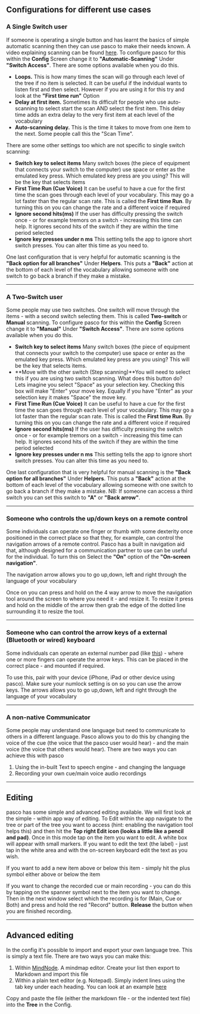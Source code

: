 Configurations for different use cases
--------------------------------------

### A Single Switch user

If someone is operating a single button and has learnt the basics of simple automatic scanning then they can use pasco to make their needs known. A video explaining scanning can be found [here](https://www.youtube.com/watch?v=g4CwiMHuTjo). To configure pasco for this within the **Config** Screen change it to **"Automatic-Scanning"** Under **"Switch Access"**. There are some options available when you do this.

*   **Loops.** This is how many times the scan will go through each level of the tree if no item is selected. It can be useful if the indvidual wants to listen first and then select. However if you are using it for this try and look at the **"First time run"** Option
*   **Delay at first item.** Sometimes its difficult for people who use auto-scanning to select start the scan AND select the first item. This delay time adds an extra delay to the very first item at each level of the vocabulary
*   **Auto-scanning delay.** This is the time it takes to move from one item to the next. Some people call this the "Scan Time".

There are some other settings too which are not specific to single switch scanning:

*   **Switch key to select items** Many switch boxes (the piece of equipment that connects your switch to the computer) use space or enter as the emulated key press. Which emulated key press are you using? This will be the key that selects items
*   **First Time Run (Cue Voice)** It can be useful to have a cue for the first time the scan goes through each level of your vocabulary. This may go a lot faster than the regular scan rate. This is called the **First time Run**. By turning this on you can change the rate and a different voice if required
*   **Ignore second hits(ms)** If the user has difficulty pressing the switch once - or for example tremors on a switch - increasing this time can help. It ignores second hits of the switch if they are within the time period selected
*   **Ignore key presses under n ms** This setting tells the app to ignore short switch presses. You can alter this time as you need to.

One last configuration that is very helpful for automatic scanning is the **"Back option for all branches"** Under **Helpers**. This puts a **"Back"** action at the bottom of each level of the vocabulary allowing someone with one switch to go back a branch if they make a mistake.

* * *

### A Two-Switch user

Some people may use two switches. One switch will move through the items - with a second switch selecting them. This is called **Two-switch** or **Manual** scanning. To configure pasco for this within the **Config** Screen change it to **"Manual"** Under **"Switch Access"**. There are some options available when you do this.

*   **Switch key to select items** Many switch boxes (the piece of equipment that connects your switch to the computer) use space or enter as the emulated key press. Which emulated key press are you using? This will be the key that selects items.
*   **Move with the other switch (Step scanning)**You will need to select this if you are using two switch scanning. What does this button do? Lets imagine you select "Space" as your selection key. Checking this box will make "Enter" your move key. Equally if you have "Enter" as your selection key it makes "Space" the move key.
*   **First Time Run (Cue Voice)** It can be useful to have a cue for the first time the scan goes through each level of your vocabulary. This may go a lot faster than the regular scan rate. This is called the **First time Run**. By turning this on you can change the rate and a different voice if required
*   **Ignore second hits(ms)** If the user has difficulty pressing the switch once - or for example tremors on a switch - increasing this time can help. It ignores second hits of the switch if they are within the time period selected
*   **Ignore key presses under n ms** This setting tells the app to ignore short switch presses. You can alter this time as you need to.

One last configuration that is very helpful for manual scanning is the **"Back option for all branches"** Under **Helpers**. This puts a **"Back"** action at the bottom of each level of the vocabulary allowing someone with one switch to go back a branch if they make a mistake. NB: If someone can access a third switch you can set this switch to **"A"** or **"Back arrow"**.

* * *

### Someone who controls the up/down keys on a remote control

Some individuals can operate one finger or thumb with some dexterity once positioned in the correct place so that they, for example, can control the navigation arrows of a remote control. Pasco has a built in navigation aid that, although designed for a communication partner to use can be useful for the individual. To turn this on Select the **"On"** option of the **"On-screen navigation"**.

The navigation arrow allows you to go up,down, left and right through the language of your vocabulary

Once on you can press and hold on the 4 way arrow to move the navigation tool around the screen to where you need it - and resize it. To resize it press and hold on the middle of the arrow then grab the edge of the dotted line surrounding it to resize the tool.

* * *

### Someone who can control the arrow keys of a external (Bluetooth or wired) keyboard

Some individuals can operate an external number pad (like [this](https://www.amazon.co.uk/Satechi®-Bluetooth-Wireless-Notebook-Compatible/dp/B011AO91GI/ref=sr_1_46?ie=UTF8&qid=1525248689&sr=8-46&keywords=bluetooth+pad)) - where one or more fingers can operate the arrow keys. This can be placed in the correct place - and mounted if required.

To use this, pair with your device (iPhone, iPad or other device using pasco). Make sure your numlock setting is on so you can use the arrow keys. The arrows allows you to go up,down, left and right through the language of your vocabulary

* * *

### A non-native Communicator

Some people may understand one language but need to communicate to others in a different language. Pasco allows you to do this by changing the voice of the cue (the voice that the pasco user would hear) - and the main voice (the voice that others would hear). There are two ways you can achieve this with pasco

1.  Using the in-built Text to speech engine - and changing the language
2.  Recording your own cue/main voice audio recordings

* * *

Editing
-------

pasco has some simple and advanced editing available. We will first look at the simple - within app way of editing. To Edit within the app navigate to the tree or part of the tree you want to access (hint: enabling the navigation tool helps this) and then hit the **Top right Edit icon (looks a little like a pencil and pad)**. Once in this mode tap on the item you want to edit. A white box will appear with small markers. If you want to edit the text (the label) - just tap in the white area and with the on-screen keyboard edit the text as you wish.

If you want to add a new item above or below this item - simply hit the plus symbol either above or below the item

If you want to change the recorded cue or main recording - you can do this by tapping on the spanner symbol next to the item you want to change. Then in the next window select which the recording is for (Main, Cue or Both) and press and hold the red "Record" button. **Release** the button when you are finished recording.

* * *

Advanced editing
----------------

In the config it's possible to import and export your own language tree. This is simply a text file. There are two ways you can make this:

1.  Within [MindNode](https://mindnode.com). A mindmap editor. Create your list then export to Markdown and import this file
2.  Within a plain text editor (e.g. Notepad). Simply indent lines using the tab key under each heading. You can look at an example [here](https://gist.githubusercontent.com/willwade/c4b96b99c1788b168f4b244f99f82baf/raw/0943dbaad21c4d72ba40ed4f8aeeaee7967bfb75/PlainTextTreeExample.txt)

Copy and paste the file (either the markdown file - or the indented text file) into the **Tree** in the Config.